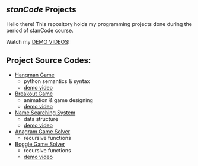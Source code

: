 ## *stanCode* Projects

Hello there!
This repository holds my programming projects done during the period of stanCode course.

Watch my [DEMO VIDEOS](https://www.youtube.com/playlist?app=desktop&list=PL6FWNwNPGCE56gP3lxhYPLoUbqE_unUiP)!

## Project Source Codes:
* [Hangman Game](https://github.com/Sheng-Feng/Python_Projects/tree/main/stanCode_projects/hangman_game)
  * python semantics & syntax
  * [demo video](https://www.youtube.com/watch?v=VSQop2frJLw&list=PL6FWNwNPGCE56gP3lxhYPLoUbqE_unUiP&index=5&ab_channel=stanCode%E6%A8%99%E6%BA%96%E7%A8%8B%E5%BC%8F%E6%95%99%E8%82%B2%E6%A9%9F%E6%A7%8B)
* [Breakout Game](https://github.com/Sheng-Feng/Python_Projects/tree/main/stanCode_projects/break_out_game)
  * animation & game designing
  * [demo video](https://www.youtube.com/watch?v=o63KPoIXJS4&list=PL6FWNwNPGCE56gP3lxhYPLoUbqE_unUiP&index=1&ab_channel=stanCode%E6%A8%99%E6%BA%96%E7%A8%8B%E5%BC%8F%E6%95%99%E8%82%B2%E6%A9%9F%E6%A7%8B)
* [Name Searching System](https://github.com/Sheng-Feng/Python_Projects/tree/main/stanCode_projects/name_searching_system)
  * data structure
  * [demo video](https://www.youtube.com/watch?v=9JIc0CZwsa4&list=PL6FWNwNPGCE56gP3lxhYPLoUbqE_unUiP&index=4&ab_channel=stanCode%E6%A8%99%E6%BA%96%E7%A8%8B%E5%BC%8F%E6%95%99%E8%82%B2%E6%A9%9F%E6%A7%8B)
* [Anagram Game Solver](https://github.com/Sheng-Feng/Python_Projects/tree/main/stanCode_projects/anagram_game_solver)
  * recursive functions
* [Boggle Game Solver](https://github.com/Sheng-Feng/Python_Projects/tree/main/stanCode_projects/boggle_game_solver)
  * recursive functions
  * [demo video](https://www.youtube.com/watch?v=gbLlbpOppzA&list=PL6FWNwNPGCE56gP3lxhYPLoUbqE_unUiP&index=3&ab_channel=stanCode%E6%A8%99%E6%BA%96%E7%A8%8B%E5%BC%8F%E6%95%99%E8%82%B2%E6%A9%9F%E6%A7%8B)
